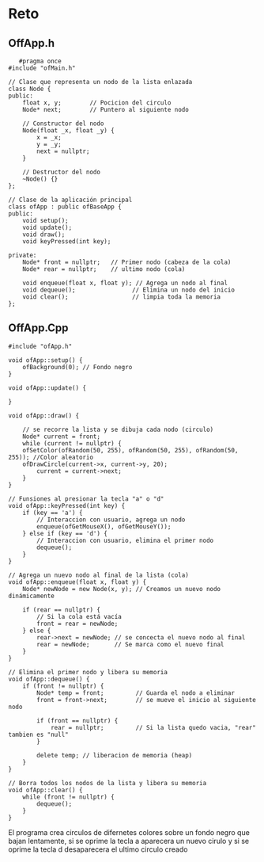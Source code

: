 # Reto

## OffApp.h

       #pragma once
    #include "ofMain.h"
    
    // Clase que representa un nodo de la lista enlazada
    class Node {
    public:
        float x, y;        // Pocicion del circulo
        Node* next;        // Puntero al siguiente nodo
    
        // Constructor del nodo
        Node(float _x, float _y) {
            x = _x;
            y = _y;
            next = nullptr;
        }
    
        // Destructor del nodo
        ~Node() {}
    };
    
    // Clase de la aplicación principal
    class ofApp : public ofBaseApp {
    public:
        void setup();
        void update();
        void draw();
        void keyPressed(int key);
    
    private:
        Node* front = nullptr;   // Primer nodo (cabeza de la cola)
        Node* rear = nullptr;    // ultimo nodo (cola)
    
        void enqueue(float x, float y); // Agrega un nodo al final
        void dequeue();                // Elimina un nodo del inicio
        void clear();                  // limpia toda la memoria
    };

## OffApp.Cpp

    #include "ofApp.h"
    
    void ofApp::setup() {
        ofBackground(0); // Fondo negro
    }
    
    void ofApp::update() {

    }
    
    void ofApp::draw() {
    
        // se recorre la lista y se dibuja cada nodo (circulo)
        Node* current = front;
        while (current != nullptr) {
        ofSetColor(ofRandom(50, 255), ofRandom(50, 255), ofRandom(50, 255)); //Color aleatorio
        ofDrawCircle(current->x, current->y, 20);
            current = current->next;
        }
    }
    
    // Funsiones al presionar la tecla "a" o "d"
    void ofApp::keyPressed(int key) {
        if (key == 'a') {
            // Interaccion con usuario, agrega un nodo
            enqueue(ofGetMouseX(), ofGetMouseY());
        } else if (key == 'd') {
            // Interaccion con usuario, elimina el primer nodo
            dequeue();
        }
    }
    
    // Agrega un nuevo nodo al final de la lista (cola)
    void ofApp::enqueue(float x, float y) {
        Node* newNode = new Node(x, y); // Creamos un nuevo nodo dinámicamente
    
        if (rear == nullptr) {
            // Si la cola está vacía
            front = rear = newNode;
        } else {
            rear->next = newNode; // se concecta el nuevo nodo al final
            rear = newNode;       // Se marca como el nuevo final
        }
    }
    
    // Elimina el primer nodo y libera su memoria
    void ofApp::dequeue() {
        if (front != nullptr) {
            Node* temp = front;         // Guarda el nodo a eliminar
            front = front->next;        // se mueve el inicio al siguiente nodo
    
            if (front == nullptr) {
                rear = nullptr;         // Si la lista quedo vacia, "rear" tambien es "null"
            }
    
            delete temp; // liberacion de memoria (heap)
        }
    }
    
    // Borra todos los nodos de la lista y libera su memoria
    void ofApp::clear() {
        while (front != nullptr) {
            dequeue(); 
        }
    }

  El programa crea circulos de difernetes colores sobre un fondo negro que bajan lentamente, si se oprime la tecla a aparecera un nuevo cirulo
  y si se oprime la tecla d desaparecera el ultimo circulo creado

